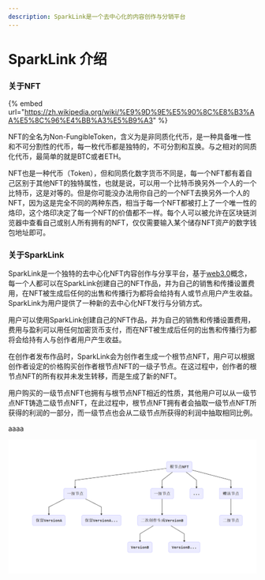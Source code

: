 ```yaml
---
description: SparkLink是一个去中心化的内容创作与分销平台
---
```


# SparkLink 介绍

### 关于NFT

{% embed url="https://zh.wikipedia.org/wiki/%E9%9D%9E%E5%90%8C%E8%B3%AA%E5%8C%96%E4%BB%A3%E5%B9%A3" %}

NFT的全名为Non-FungibleToken，含义为是非同质化代币，是一种具备唯一性和不可分割性的代币，每一枚代币都是独特的，不可分割和互换。与之相对的同质化代币，最简单的就是BTC或者ETH。

NFT也是一种代币（Token），但和同质化数字货币不同是，每一个NFT都有着自己区别于其他NFT的独特属性，也就是说，可以用一个比特币换另外一个人的一个比特币，这是对等的。但是你可能没办法用你自己的一个NFT去换另外一个人的NFT，因为这是完全不同的两种东西，相当于每一个NFT都被打上了一个唯一性的烙印，这个烙印决定了每一个NFT的价值都不一样。每个人可以被允许在区块链浏览器中查看自己或别人所有拥有的NFT，仅仅需要输入某个储存NFT资产的数字钱包地址即可。

### 关于SparkLink

SparkLink是一个独特的去中心化NFT内容创作与分享平台，基于[web3.0](https://nl.wikipedia.org/wiki/Web\_3.0)概念，每一个人都可以在SparkLink创建自己的NFT作品，并为自己的销售和传播设置费用，在NFT被生成后任何的出售和传播行为都将会给持有人或节点用户产生收益。SparkLink为用户提供了一种新的去中心化NFT发行与分销方式。

用户可以使用SparkLink创建自己的NFT作品，并为自己的销售和传播设置费用，费用与盈利可以用任何加密货币支付，而在NFT被生成后任何的出售和传播行为都将会给持有人与创作者用户产生收益。

在创作者发布作品时，SparkLink会为创作者生成一个根节点NFT，用户可以根据创作者设定的价格购买创作者根节点NFT的一级子节点。在这过程中，创作者的根节点NFT的所有权并未发生转移，而是生成了新的NFT。

用户购买的一级节点NFT也拥有与根节点NFT相近的性质，其他用户可以从一级节点NFT铸造二级节点NFT，在此过程中，根节点NFT拥有者会抽取一级节点NFT所获得的利润的一部分，而一级节点也会从二级节点所获得的利润中抽取相同比例。

aaaa

![](<.gitbook/assets/biref (1).png>)



